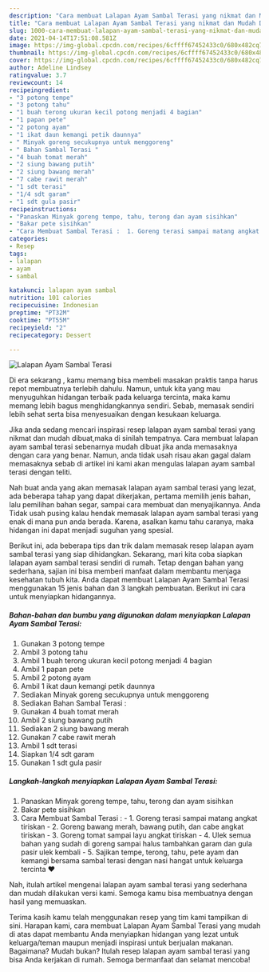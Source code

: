 ```yaml
---
description: "Cara membuat Lalapan Ayam Sambal Terasi yang nikmat dan Mudah Dibuat"
title: "Cara membuat Lalapan Ayam Sambal Terasi yang nikmat dan Mudah Dibuat"
slug: 1000-cara-membuat-lalapan-ayam-sambal-terasi-yang-nikmat-dan-mudah-dibuat
date: 2021-04-14T17:51:08.581Z
image: https://img-global.cpcdn.com/recipes/6cffff67452433c0/680x482cq70/lalapan-ayam-sambal-terasi-foto-resep-utama.jpg
thumbnail: https://img-global.cpcdn.com/recipes/6cffff67452433c0/680x482cq70/lalapan-ayam-sambal-terasi-foto-resep-utama.jpg
cover: https://img-global.cpcdn.com/recipes/6cffff67452433c0/680x482cq70/lalapan-ayam-sambal-terasi-foto-resep-utama.jpg
author: Adeline Lindsey
ratingvalue: 3.7
reviewcount: 14
recipeingredient:
- "3 potong tempe"
- "3 potong tahu"
- "1 buah terong ukuran kecil potong menjadi 4 bagian"
- "1 papan pete"
- "2 potong ayam"
- "1 ikat daun kemangi petik daunnya"
- " Minyak goreng secukupnya untuk menggoreng"
- " Bahan Sambal Terasi "
- "4 buah tomat merah"
- "2 siung bawang putih"
- "2 siung bawang merah"
- "7 cabe rawit merah"
- "1 sdt terasi"
- "1/4 sdt garam"
- "1 sdt gula pasir"
recipeinstructions:
- "Panaskan Minyak goreng tempe, tahu, terong dan ayam sisihkan"
- "Bakar pete sisihkan"
- "Cara Membuat Sambal Terasi :  1. Goreng terasi sampai matang angkat tiriskan 2. Goreng bawang merah, bawang putih, dan cabe angkat tiriskan 3. Goreng tomat sampai layu angkat tiriskan 4. Ulek semua bahan yang sudah di goreng sampai halus tambahkan garam dan gula pasir ulek kembali 5. Sajikan tempe, terong, tahu, pete ayam dan kemangi bersama sambal terasi dengan nasi hangat untuk keluarga tercinta ❤"
categories:
- Resep
tags:
- lalapan
- ayam
- sambal

katakunci: lalapan ayam sambal 
nutrition: 101 calories
recipecuisine: Indonesian
preptime: "PT32M"
cooktime: "PT55M"
recipeyield: "2"
recipecategory: Dessert

---
```



![Lalapan Ayam Sambal Terasi](https://img-global.cpcdn.com/recipes/6cffff67452433c0/680x482cq70/lalapan-ayam-sambal-terasi-foto-resep-utama.jpg)

Di era  sekarang , kamu memang bisa membeli masakan praktis tanpa harus repot membuatnya terlebih dahulu. Namun, untuk kita yang mau menyuguhkan hidangan terbaik pada keluarga tercinta, maka kamu memang lebih bagus menghidangkannya sendiri. Sebab, memasak sendiri lebih sehat serta bisa menyesuaikan dengan kesukaan keluarga.

Jika anda sedang mencari inspirasi resep lalapan ayam sambal terasi yang nikmat dan mudah dibuat,maka di sinilah tempatnya. Cara membuat lalapan ayam sambal terasi  sebenarnya mudah dibuat jika anda memasaknya dengan cara yang benar. Namun, anda tidak usah risau akan gagal dalam memasaknya 
sebab di artikel ini kami akan mengulas lalapan ayam sambal terasi dengan teliti.  



Nah buat anda yang akan memasak lalapan ayam sambal terasi yang lezat, ada beberapa tahap yang dapat dikerjakan, pertama memilih jenis bahan, lalu pemilihan bahan segar, sampai cara membuat dan menyajikannya. Anda Tidak usah pusing kalau hendak memasak lalapan ayam sambal terasi yang enak di mana pun anda berada. Karena, asalkan kamu  tahu caranya, maka hidangan ini dapat menjadi suguhan yang spesial.

Berikut ini, ada beberapa tips dan trik dalam memasak resep lalapan ayam sambal terasi yang siap dihidangkan. Sekarang, mari kita coba siapkan lalapan ayam sambal terasi sendiri di rumah. Tetap dengan bahan yang sederhana, sajian ini bisa memberi manfaat dalam membantu menjaga kesehatan tubuh kita. Anda dapat membuat Lalapan Ayam Sambal Terasi menggunakan 15 jenis bahan dan 3 langkah pembuatan. Berikut ini cara untuk menyiapkan hidangannya.

<!--inarticleads1-->

##### Bahan-bahan dan bumbu yang digunakan dalam menyiapkan Lalapan Ayam Sambal Terasi:

1. Gunakan 3 potong tempe
1. Ambil 3 potong tahu
1. Ambil 1 buah terong ukuran kecil potong menjadi 4 bagian
1. Ambil 1 papan pete
1. Ambil 2 potong ayam
1. Ambil 1 ikat daun kemangi petik daunnya
1. Sediakan  Minyak goreng secukupnya untuk menggoreng
1. Sediakan  Bahan Sambal Terasi :
1. Gunakan 4 buah tomat merah
1. Ambil 2 siung bawang putih
1. Sediakan 2 siung bawang merah
1. Gunakan 7 cabe rawit merah
1. Ambil 1 sdt terasi
1. Siapkan 1/4 sdt garam
1. Gunakan 1 sdt gula pasir




<!--inarticleads2-->

##### Langkah-langkah menyiapkan Lalapan Ayam Sambal Terasi:

1. Panaskan Minyak goreng tempe, tahu, terong dan ayam sisihkan
1. Bakar pete sisihkan
1. Cara Membuat Sambal Terasi :  - 1. Goreng terasi sampai matang angkat tiriskan - 2. Goreng bawang merah, bawang putih, dan cabe angkat tiriskan - 3. Goreng tomat sampai layu angkat tiriskan - 4. Ulek semua bahan yang sudah di goreng sampai halus tambahkan garam dan gula pasir ulek kembali - 5. Sajikan tempe, terong, tahu, pete ayam dan kemangi bersama sambal terasi dengan nasi hangat untuk keluarga tercinta ❤




Nah, itulah artikel mengenai  lalapan ayam sambal terasi  yang sederhana dan mudah dilakukan versi kami. Semoga kamu bisa membuatnya dengan hasil yang memuaskan. 

Terima kasih kamu telah menggunakan resep yang tim kami tampilkan di sini. Harapan kami, cara membuat  Lalapan Ayam Sambal Terasi yang mudah di atas dapat membantu Anda menyiapkan hidangan yang lezat untuk keluarga/teman maupun menjadi inspirasi untuk berjualan makanan. Bagaimana? Mudah bukan? Itulah resep lalapan ayam sambal terasi yang bisa Anda kerjakan di rumah. Semoga bermanfaat dan selamat mencoba!


